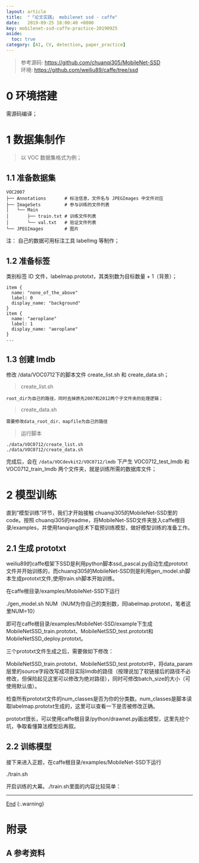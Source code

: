 ```yaml
---
layout: article
title:  "「论文实践」 mobilenet ssd · caffe"
date:   2019-09-25 18:00:40 +0800
key: mobilenet-ssd-caffe-practice-20190925
aside:
  toc: true
category: [AI, CV, detection, paper_practice]
---
```

<span id='head'></span>
>参考源码: <https://github.com/chuanqi305/MobileNet-SSD>     
环境: <https://github.com/weiliu89/caffe/tree/ssd>       

<!--more-->  

# 0 环境搭建
需源码编译；     

# 1 数据集制作
>以 VOC 数据集格式为例；      

## 1.1 准备数据集
```shell
VOC2007
├── Annotations       # 标注信息，文件名与 JPEGImages 中文件对应
├── ImageSets         # 参与训练的文件列表
│   └── Main
│       ├── train.txt # 训练文件列表
│       └── val.txt   # 验证文件列表
└── JPEGImages        # 图片
```

注： 自己的数据可用标注工具 labelImg 等制作；    

## 1.2 准备标签
类别标签 ID 文件，labelmap.prototxt，其类别数为目标数量 + 1（背景）；       
```shell
item {
  name: "none_of_the_above"
  label: 0
  display_name: "background"
}
item {
  name: "aeroplane"
  label: 1
  display_name: "aeroplane"
}
...
```

## 1.3 创建 lmdb

修改 /data/VOC0712下的脚本文件 create_list.sh 和 create_data.sh；    
>create_list.sh

```
root_dir为自己的路径，同时去掉原先2007和2012两个子文件夹的处理逻辑；
```

>create_data.sh

```
需要修改data_root_dir、mapfile为自己的路径
```

>运行脚本   

```
./data/VOC0712/create_list.sh
./data/VOC0712/create_data.sh
```

完成后，会在 `/data/VOCdevkit2/VOC0712/lmdb` 下产生 VOC0712_test_lmdb 和 VOC0712_train_lmdb 两个文件夹，就是训练所需的数据库文件；    

# 2 模型训练

直到“模型训练”环节，我们才开始接触 chuanqi305的MobileNet-SSD里的code。按照 chuanqi305的readme，将MobileNet-SSD文件夹放入caffe根目录/examples，并使用fanqiang技术下载预训练模型，做好模型训练的准备工作。

## 2.1 生成 prototxt

weiliu89的caffe框架下SSD是利用python脚本ssd_pascal.py自动生成prototxt文件并开始训练的，而chuanqi305的MobileNet-SSD则是利用gen_model.sh脚本生成prototxt文件,使用train.sh脚本开始训练。

在caffe根目录/examples/MobileNet-SSD下运行

./gen_model.sh  NUM（NUM为你自己的类别数，同labelmap.prototxt，笔者这里NUM=10）

即可在caffe根目录/examples/MobileNet-SSD/example下生成MobileNetSSD_train.prototxt、MobileNetSSD_test.prototxt和MobileNetSSD_deploy.prototxt。

三个prototxt文件生成之后，需要做如下修改：

MobileNetSSD_train.prototxt、MobileNetSSD_test.prototxt中，将data_param层里的source字段改写成项目实际lmdb的路径（按理说加了软链接后的路径不必修改，但保险起见这里可以修改为绝对路径），同时可修改batch_size的大小（可使用默认值）。

检查所有prototxt文件的num_classes是否为你的分类数。num_classes是脚本读取labelmap.prototxt生成的，这里可以查看一下是否被修改正确。

prototxt很长，可以使用caffe根目录/python/drawnet.py画出模型，这里先挖个坑，争取看懂算法模型后再叙。

## 2.2 训练模型

接下来进入正题，在caffe根目录/examples/MobileNet-SSD下运行

./train.sh

开启训练的大幕。./train.sh里面的内容比较简单：


-------------------  
[End](#head)
{:.warning}  


# 附录
## A 参考资料
